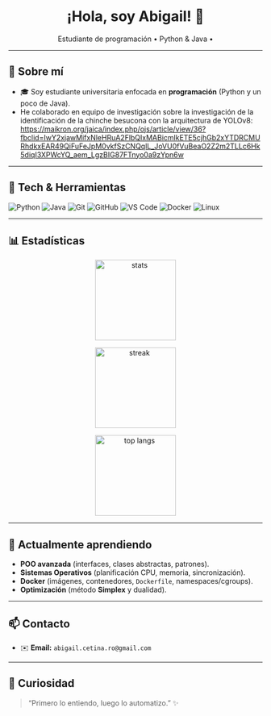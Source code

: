 <!--
📝 CONSEJOS:
1) Cambia <tu-usuario> por tu usuario real de GitHub.
2) Actualiza los enlaces con tus proyectos, LinkedIn, ORCID y correo.
-->

<h1 align="center">¡Hola, soy Abigail! 👋</h1>
<p align="center">
  Estudiante de programación • Python & Java • 
</p>


---

## 🧭 Sobre mí
- 🎓 Soy estudiante universitaria enfocada en **programación** (Python y un poco de Java).
- He colaborado en equipo de investigación sobre la investigación de la identificación de la chinche besucona con la arquitectura de YOLOv8: https://maikron.org/jaica/index.php/ojs/article/view/36?fbclid=IwY2xjawMifxNleHRuA2FlbQIxMABicmlkETE5cjhGb2xYTDRCMURhdkxEAR49QiFuFeJpM0vkfSzCNQqlL_JoVU0fVuBeaO2Z2m2TLLc6Hk5diqI3XPWcYQ_aem_LgzBIG87FTnyo0a9zYpn6w

---

## 🔧 Tech & Herramientas
<p>
  <img alt="Python" src="https://img.shields.io/badge/Python-3776AB?logo=python&logoColor=white" />
  <img alt="Java" src="https://img.shields.io/badge/Java-007396?logo=java&logoColor=white" />
  <img alt="Git" src="https://img.shields.io/badge/Git-F05032?logo=git&logoColor=white" />
  <img alt="GitHub" src="https://img.shields.io/badge/GitHub-181717?logo=github&logoColor=white" />
  <img alt="VS Code" src="https://img.shields.io/badge/VS%20Code-007ACC?logo=visualstudiocode&logoColor=white" />
  <img alt="Docker" src="https://img.shields.io/badge/Docker-2496ED?logo=docker&logoColor=white" />
  <img alt="Linux" src="https://img.shields.io/badge/Linux-FCC624?logo=linux&logoColor=black" />
</p>

---

## 📊 Estadísticas
<p align="center">
  <img height="160" src="https://github-readme-stats.vercel.app/api?username=<tu-usuario>&show_icons=true&theme=default&hide_title=true&rank_icon=github" alt="stats" />
</p>
<p align="center">
  <img height="160" src="https://github-readme-streak-stats.herokuapp.com/?user=<tu-usuario>&theme=default" alt="streak" />
</p>
<p align="center">
  <img height="160" src="https://github-readme-stats.vercel.app/api/top-langs/?username=<tu-usuario>&layout=compact&langs_count=8" alt="top langs" />
</p>

---

## 🧠 Actualmente aprendiendo
- **POO avanzada** (interfaces, clases abstractas, patrones).
- **Sistemas Operativos** (planificación CPU, memoria, sincronización).
- **Docker** (imágenes, contenedores, `Dockerfile`, namespaces/cgroups).
- **Optimización** (método **Simplex** y dualidad).

---

## 📫 Contacto
- ✉️ **Email:** `abigail.cetina.ro@gmail.com` <!-- TODO -->

---

## 🧩 Curiosidad
> “Primero lo entiendo, luego lo automatizo.” ✨

<!-- Fin -->

